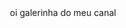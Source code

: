<html> 
<head>
<title> sisi </title> 
<body> 
<div align="center">oi galerinha do meu canal
</body>
</html>
